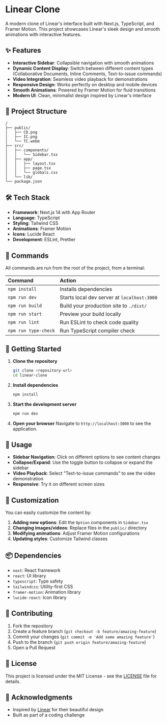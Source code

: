 # Linear Clone

A modern clone of Linear's interface built with Next.js, TypeScript, and Framer Motion. This project showcases Linear's sleek design and smooth animations with interactive features.

## ✨ Features

- **Interactive Sidebar**: Collapsible navigation with smooth animations
- **Dynamic Content Display**: Switch between different content types (Collaborative Documents, Inline Comments, Text-to-issue commands)
- **Video Integration**: Seamless video playback for demonstrations
- **Responsive Design**: Works perfectly on desktop and mobile devices
- **Smooth Animations**: Powered by Framer Motion for fluid transitions
- **Modern UI**: Clean, minimalist design inspired by Linear's interface

## 🚀 Project Structure

```text
/
├── public/
│   ├── CD.png
│   ├── IC.png
│   └── TC.webm
├── src/
│   ├── components/
│   │   └── Sidebar.tsx
│   ├── app/
│   │   ├── layout.tsx
│   │   ├── page.tsx
│   │   └── globals.css
│   └── lib/
└── package.json
```

## 🛠️ Tech Stack

- **Framework**: Next.js 14 with App Router
- **Language**: TypeScript
- **Styling**: Tailwind CSS
- **Animations**: Framer Motion
- **Icons**: Lucide React
- **Development**: ESLint, Prettier

## 🧞 Commands

All commands are run from the root of the project, from a terminal:

| Command              | Action                                      |
| :------------------- | :------------------------------------------ |
| `npm install`        | Installs dependencies                       |
| `npm run dev`        | Starts local dev server at `localhost:3000` |
| `npm run build`      | Build your production site to `./dist/`     |
| `npm run start`      | Preview your build locally                  |
| `npm run lint`       | Run ESLint to check code quality            |
| `npm run type-check` | Run TypeScript compiler check               |

## 🎯 Getting Started

1. **Clone the repository**

   ```bash
   git clone <repository-url>
   cd linear-clone
   ```

2. **Install dependencies**

   ```bash
   npm install
   ```

3. **Start the development server**

   ```bash
   npm run dev
   ```

4. **Open your browser**
   Navigate to `http://localhost:3000` to see the application.

## 📱 Usage

- **Sidebar Navigation**: Click on different options to see content changes
- **Collapse/Expand**: Use the toggle button to collapse or expand the sidebar
- **Video Playback**: Select "Text-to-issue commands" to see the video demonstration
- **Responsive**: Try it on different screen sizes

## 🎨 Customization

You can easily customize the content by:

1. **Adding new options**: Edit the `Option` components in `Sidebar.tsx`
2. **Changing images/videos**: Replace files in the `public/` directory
3. **Modifying animations**: Adjust Framer Motion configurations
4. **Updating styles**: Customize Tailwind classes

## 📦 Dependencies

- `next`: React framework
- `react`: UI library
- `typescript`: Type safety
- `tailwindcss`: Utility-first CSS
- `framer-motion`: Animation library
- `lucide-react`: Icon library

## 🤝 Contributing

1. Fork the repository
2. Create a feature branch (`git checkout -b feature/amazing-feature`)
3. Commit your changes (`git commit -m 'Add some amazing feature'`)
4. Push to the branch (`git push origin feature/amazing-feature`)
5. Open a Pull Request

## 📄 License

This project is licensed under the MIT License - see the [LICENSE](LICENSE) file for details.

## 🙏 Acknowledgments

- Inspired by [Linear](https://linear.app/) for their beautiful design
- Built as part of a coding challenge
